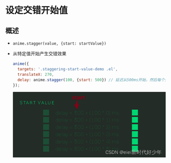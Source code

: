 # 设定交错开始值

## 概述

+ `anime.stagger(value, {start: startValue})`

+ 从特定值开始产生交错效果

  ```js
  anime({
    targets: '.staggering-start-value-demo .el',
    translateX: 270,
    delay: anime.stagger(100, {start: 500}) // 延迟从500ms开始，然后每个元素增加100ms
  });
  ```

  ![alt text](images/delay3.png)

